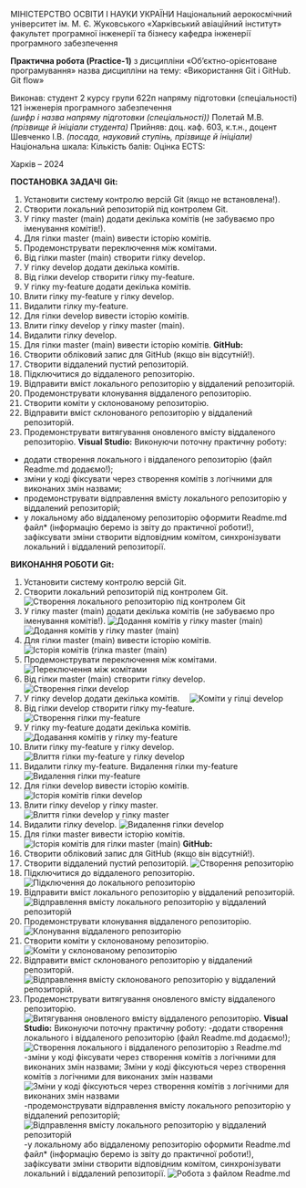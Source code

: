 МІНІСТЕРСТВО ОСВІТИ І НАУКИ УКРАЇНИ
Національний аерокосмічний університет ім. М. Є. Жуковського
«Харківський авіаційний інститут»
факультет програмної інженерії та бізнесу
кафедра інженерії програмного забезпечення

**Практична робота (Practice-1)**
з дисципліни «Об’єктно-орієнтоване програмування»
назва дисципліни
на тему: «Використання Git і GitHub. Git flow»


Виконав: студент 2 курсу групи	 622п
напряму підготовки (спеціальності)
121 інженерія програмного забезпечення	
*(шифр і назва напряму підготовки (спеціальності))*
               Полетай М.В.
*(прізвище й ініціали студента)*
Прийняв: доц. каф. 603, к.т.н., доцент
               Шевченко І.В.
*(посада, науковий ступінь, прізвище й ініціали)*
Національна шкала:  	 Кількість балів:  	 Оцінка ECTS:  	

Харків – 2024


**ПОСТАНОВКА ЗАДАЧІ**
**Git:**
1.	Установити систему контролю версій Git (якщо не встановлена!).
2.	Створити локальний репозиторій під контролем Git.
3.	У гілку master (main) додати декілька комітів (не забуваємо про іменування 
комітів!).
4.	Для гілки master (main) вивести історію комітів.
5.	Продемонструвати переключення між комітами.
6.	Від гілки master (main) створити гілку develop.
7.	У гілку develop додати декілька комітів.
8.	Від гілки develop cтворити гілку my-feature.
9.	У гілку my-feature додати декілька комітів.
10.	Влити гілку my-feature у гілку develop.
11.	Видалити гілку my-feature.
12.	Для гілки develop вивести історію комітів.
13.	Влити гілку develop у гілку master (main).
14.	Видалити гілку develop.
15.	Для гілки master (main) вивести історію комітів.
**GitHub:**
1.	Створити обліковий запис для GitHub (якщо він відсутній!).
2.	Створити віддалений пустий репозиторій.
3.	Підключитися до віддаленого репозиторію.
4.	Відправити вміст локального репозиторію у віддалений репозиторій.
5.	Продемонструвати клонування віддаленого репозиторію.
6.	Створити коміти у склонованому репозиторію.
7.	Відправити вміст склонованого репозиторію у віддалений репозиторій.
8.	Продемонструвати витягування оновленого вмісту віддаленого репозиторію.
**Visual Studio:**
Виконуючи поточну практичну роботу:
-	додати створення локального і віддаленого репозиторію (файл 
Readme.md додаємо!);
-	зміни у коді фіксувати через створення комітів з логічними для 
виконаних змін назвами;
-	продемонструвати відправлення вмісту локального репозиторію у 
віддалений репозиторій;
-	у локальному або віддаленому репозиторію оформити Readme.md файл* (інформацію беремо із звіту до практичної роботи!), зафіксувати зміни створити відповідним комітом, синхронізувати локальний і віддалений репозиторії.

**ВИКОНАННЯ РОБОТИ**
**Git:**
1.	Установити систему контролю версій Git.
2.	Створити локальний репозиторій під контролем Git.
![ Створення локального репозиторію під контролем Git](https://github.com/2Maksym2/lab7/blob/main/images/%D0%97%D0%BD%D1%96%D0%BC%D0%BE%D0%BA%20%D0%B5%D0%BA%D1%80%D0%B0%D0%BD%D0%B0%202024-11-11%20155126.jpg)
3.	У гілку master (main) додати декілька комітів (не забуваємо про іменування комітів!).
![ Додання комітів у гілку master (main)](https://github.com/2Maksym2/lab7/blob/main/images/%D0%97%D0%BD%D1%96%D0%BC%D0%BE%D0%BA%20%D0%B5%D0%BA%D1%80%D0%B0%D0%BD%D0%B0%202024-11-11%20155153.jpg)
![ Додання комітів у гілку master (main)](https://github.com/2Maksym2/lab7/blob/main/images/%D0%97%D0%BD%D1%96%D0%BC%D0%BE%D0%BA%20%D0%B5%D0%BA%D1%80%D0%B0%D0%BD%D0%B0%202024-11-11%20155232.jpg)
4.	Для гілки master (main) вивести історію комітів.
![ Історія комітів (гілка master (main)](https://github.com/2Maksym2/lab7/blob/main/images/%D0%97%D0%BD%D1%96%D0%BC%D0%BE%D0%BA%20%D0%B5%D0%BA%D1%80%D0%B0%D0%BD%D0%B0%202024-11-11%20155236.jpg)
5.	Продемонструвати переключення між комітами.
![ Переключення між комітами](https://github.com/2Maksym2/lab7/blob/main/images/%D0%97%D0%BD%D1%96%D0%BC%D0%BE%D0%BA%20%D0%B5%D0%BA%D1%80%D0%B0%D0%BD%D0%B0%202024-11-11%20155241.jpg)
6.	Від гілки master (main) створити гілку develop.
![ Створення гілки develop](https://github.com/2Maksym2/lab7/blob/main/images/%D0%97%D0%BD%D1%96%D0%BC%D0%BE%D0%BA%20%D0%B5%D0%BA%D1%80%D0%B0%D0%BD%D0%B0%202024-11-11%20155244.jpg)
7.	У гілку develop додати декілька комітів.
 ![ Коміти у гілці develop](https://github.com/2Maksym2/lab7/blob/main/images/%D0%97%D0%BD%D1%96%D0%BC%D0%BE%D0%BA%20%D0%B5%D0%BA%D1%80%D0%B0%D0%BD%D0%B0%202024-11-11%20155323.jpg)
8.	Від гілки develop cтворити гілку my-feature.
![ Створення гілки my-feature](https://github.com/2Maksym2/lab7/blob/main/images/%D0%97%D0%BD%D1%96%D0%BC%D0%BE%D0%BA%20%D0%B5%D0%BA%D1%80%D0%B0%D0%BD%D0%B0%202024-11-11%20155326.jpg)
9.	У гілку my-feature додати декілька комітів.
![ Додавання комітів у гілку my-feature](https://github.com/2Maksym2/lab7/blob/main/images/%D0%97%D0%BD%D1%96%D0%BC%D0%BE%D0%BA%20%D0%B5%D0%BA%D1%80%D0%B0%D0%BD%D0%B0%202024-11-11%20155329.jpg)
10.	Влити гілку my-feature у гілку develop.
![ Влиття гілки my-feature у гілку develop](https://github.com/2Maksym2/lab7/blob/main/images/%D0%97%D0%BD%D1%96%D0%BC%D0%BE%D0%BA%20%D0%B5%D0%BA%D1%80%D0%B0%D0%BD%D0%B0%202024-11-11%20155412.jpg)
11.	Видалити гілку my-feature. 
 Видалення гілки my-feature
![ Видалення гілки my-feature](https://github.com/2Maksym2/lab7/blob/main/images/%D0%97%D0%BD%D1%96%D0%BC%D0%BE%D0%BA%20%D0%B5%D0%BA%D1%80%D0%B0%D0%BD%D0%B0%202024-11-11%20155415.jpg)
12.	Для гілки develop вивести історію комітів.
![ Історія комітів гілки develop](https://github.com/2Maksym2/lab7/blob/main/images/%D0%97%D0%BD%D1%96%D0%BC%D0%BE%D0%BA%20%D0%B5%D0%BA%D1%80%D0%B0%D0%BD%D0%B0%202024-11-11%20155419.jpg)
13.	Влити гілку develop у гілку master.
![ Влиття гілки develop у гілку master](https://github.com/2Maksym2/lab7/blob/main/images/%D0%97%D0%BD%D1%96%D0%BC%D0%BE%D0%BA%20%D0%B5%D0%BA%D1%80%D0%B0%D0%BD%D0%B0%202024-11-11%20155422.jpg)
14.	Видалити гілку develop.
![ Видалення гілки develop](https://github.com/2Maksym2/lab7/blob/main/images/%D0%97%D0%BD%D1%96%D0%BC%D0%BE%D0%BA%20%D0%B5%D0%BA%D1%80%D0%B0%D0%BD%D0%B0%202024-11-11%20155432.jpg)
15.	Для гілки master вивести історію комітів.
![ Історія комітів для гілки master (main)](https://github.com/2Maksym2/lab7/blob/main/images/%D0%97%D0%BD%D1%96%D0%BC%D0%BE%D0%BA%20%D0%B5%D0%BA%D1%80%D0%B0%D0%BD%D0%B0%202024-11-11%20155442.jpg)
**GitHub:**
1.	Створити обліковий запис для GitHub (якщо він відсутній!).
2.	Створити віддалений пустий репозиторій.
![ Створення репозиторію](https://github.com/2Maksym2/lab7/blob/main/images/%D0%97%D0%BD%D1%96%D0%BC%D0%BE%D0%BA%20%D0%B5%D0%BA%D1%80%D0%B0%D0%BD%D0%B0%202024-11-11%20155453.jpg)
3.	Підключитися до віддаленого репозиторію.
![ Підключення до локального репозиторію](https://github.com/2Maksym2/lab7/blob/main/images/%D0%97%D0%BD%D1%96%D0%BC%D0%BE%D0%BA%20%D0%B5%D0%BA%D1%80%D0%B0%D0%BD%D0%B0%202024-11-11%20155505.jpg)
4.	Відправити вміст локального репозиторію у віддалений репозиторій.
![  Відправлення вмісту локального репозиторію у віддалений репозиторій](https://github.com/2Maksym2/lab7/blob/main/images/%D0%97%D0%BD%D1%96%D0%BC%D0%BE%D0%BA%20%D0%B5%D0%BA%D1%80%D0%B0%D0%BD%D0%B0%202024-11-11%20155514.jpg)
5.	Продемонструвати клонування віддаленого репозиторію.
![ Клонування віддаленого репозиторію](https://github.com/2Maksym2/lab7/blob/main/images/%D0%97%D0%BD%D1%96%D0%BC%D0%BE%D0%BA%20%D0%B5%D0%BA%D1%80%D0%B0%D0%BD%D0%B0%202024-11-11%20155524.jpg)
6.	Створити коміти у склонованому репозиторію.
![ Коміти у склонованому репозиторію](https://github.com/2Maksym2/lab7/blob/main/images/%D0%97%D0%BD%D1%96%D0%BC%D0%BE%D0%BA%20%D0%B5%D0%BA%D1%80%D0%B0%D0%BD%D0%B0%202024-11-11%20155533.jpg)
7.	Відправити вміст склонованого репозиторію у віддалений репозиторій.
![ Відправлення вмісту склонованого репозиторію у віддалений репозиторій.](https://github.com/2Maksym2/lab7/blob/main/images/%D0%97%D0%BD%D1%96%D0%BC%D0%BE%D0%BA%20%D0%B5%D0%BA%D1%80%D0%B0%D0%BD%D0%B0%202024-11-11%20155542.jpg)
8.	Продемонструвати витягування оновленого вмісту віддаленого репозиторію.
![ Витягування оновленого вмісту віддаленого репозиторію.](https://github.com/2Maksym2/lab7/blob/main/images/%D0%97%D0%BD%D1%96%D0%BC%D0%BE%D0%BA%20%D0%B5%D0%BA%D1%80%D0%B0%D0%BD%D0%B0%202024-11-11%20155555.jpg)
**Visual Studio:**
Виконуючи поточну практичну роботу:
-додати створення локального і віддаленого репозиторію (файл Readme.md додаємо!);
![Створення локального і віддаленого репозиторію з Readme.md](https://github.com/2Maksym2/lab7/blob/main/images/%D0%97%D0%BD%D1%96%D0%BC%D0%BE%D0%BA%20%D0%B5%D0%BA%D1%80%D0%B0%D0%BD%D0%B0%202024-11-11%20155606.jpg)
-зміни у коді фіксувати через створення комітів з логічними для виконаних змін назвами;
 Зміни у коді фіксуються через створення комітів з логічними для виконаних змін назвами
![ Зміни у коді фіксуються через створення комітів з логічними для виконаних змін назвами](https://github.com/2Maksym2/lab7/blob/main/images/%D0%97%D0%BD%D1%96%D0%BC%D0%BE%D0%BA%20%D0%B5%D0%BA%D1%80%D0%B0%D0%BD%D0%B0%202024-11-11%20155616.jpg)
-продемонструвати відправлення вмісту локального репозиторію у віддалений репозиторій;
![ Відправлення вмісту локального репозиторію у віддалений репозиторій](https://github.com/2Maksym2/lab7/blob/main/images/%D0%97%D0%BD%D1%96%D0%BC%D0%BE%D0%BA%20%D0%B5%D0%BA%D1%80%D0%B0%D0%BD%D0%B0%202024-11-11%20155625.jpg)
-у локальному або віддаленому репозиторію оформити Readme.md  файл* (інформацію беремо із звіту до практичної роботи!), зафіксувати зміни створити відповідним комітом, синхронізувати локальний і віддалений репозиторії.
![ Робота з файлом Readme.md](https://github.com/2Maksym2/lab7/blob/main/images/%D0%97%D0%BD%D1%96%D0%BC%D0%BE%D0%BA%20%D0%B5%D0%BA%D1%80%D0%B0%D0%BD%D0%B0%202024-11-11%20155636.jpg)
